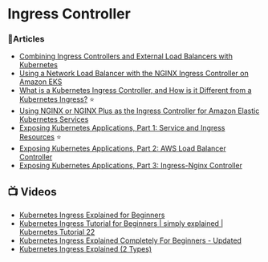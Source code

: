 # Ingress Controller

### 📕Articles
- [Combining Ingress Controllers and External Load Balancers with Kubernetes](https://traefik.io/blog/combining-ingress-controllers-and-external-load-balancers-with-kubernetes/)
- [Using a Network Load Balancer with the NGINX Ingress Controller on Amazon EKS](https://aws.amazon.com/blogs/opensource/network-load-balancer-nginx-ingress-controller-eks/)
- [What is a Kubernetes Ingress Controller, and How is it Different from a Kubernetes Ingress?](https://traefik.io/glossary/kubernetes-ingress-and-ingress-controller-101/) ⭐
- [Using NGINX or NGINX Plus as the Ingress Controller for Amazon Elastic Kubernetes Services](https://docs.nginx.com/nginx/deployment-guides/amazon-web-services/ingress-controller-elastic-kubernetes-services/)
- [Exposing Kubernetes Applications, Part 1: Service and Ingress Resources](https://aws.amazon.com/blogs/containers/exposing-kubernetes-applications-part-1-service-and-ingress-resources/) ⭐
- [Exposing Kubernetes Applications, Part 2: AWS Load Balancer Controller](https://aws.amazon.com/blogs/containers/exposing-kubernetes-applications-part-2-aws-load-balancer-controller/)
- [Exposing Kubernetes Applications, Part 3: Ingress-Nginx Controller](https://aws.amazon.com/blogs/containers/exposing-kubernetes-applications-part-3-nginx-ingress-controller/)

## 📺 Videos
- [Kubernetes Ingress Explained for Beginners](https://www.youtube.com/watch?v=izWCkcJAzBw)
- [Kubernetes Ingress Tutorial for Beginners | simply explained | Kubernetes Tutorial 22](https://www.youtube.com/watch?v=80Ew_fsV4rM)
- [Kubernetes Ingress Explained Completely For Beginners - Updated](https://www.youtube.com/watch?v=GhZi4DxaxxE)
- [Kubernetes Ingress Explained (2 Types)](https://www.youtube.com/watch?v=1BksUVJ1f5M)